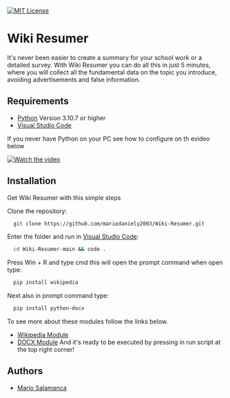 [![MIT License](https://img.shields.io/badge/License-MIT-green.svg)](https://choosealicense.com/licenses/mit/)


# Wiki Resumer

It's never been easier to create a summary for your school work or a detailed survey. 
With Wiki Resumer you can do all this in just 5 minutes, where you will collect all the fundamental data on the topic you introduce, avoiding advertisements and false information.


## Requirements
 - [Python](https://pypi.org/project/wikipedia/) Version 3.10.7 or higher
 - [Visual Studio Code](https://code.visualstudio.com/#alt-downloads)

If you never have Python on your PC see how to configure on th evideo below

[![Watch the video](https://img.youtube.com/vi/duNC3CXZTTc/maxresdefault.jpg)](https://youtu.be/duNC3CXZTTc)
## Installation

Get Wiki Resumer with this simple steps

Clone the repository:
```bash
  git clone https://github.com/mariodaniely2003/Wiki-Resumer.git
```
Enter the folder and run in [Visual Studio Code](https://code.visualstudio.com):
```bash
  cd Wiki-Resumer-main && code .
```
Press Win + R and type cmd this will open the prompt command when open type: 
```bash
  pip install wikipedia
```
Next also in prompt command type:
```bash
  pip install python-docx
```
To see more about these modules follow the links below.
 - [Wikipedia Module](https://pypi.org/project/wikipedia/)
 - [DOCX Module](https://pypi.org/project/python-docx/)
And it's ready to be executed by pressing in run script at the top right corner!

    
## Authors

- [Mario Salamanca](https://github.com/mariodaniely2003)
